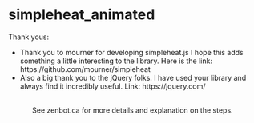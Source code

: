 # simpleheat_animated

Thank yous: <br/>
<ul><li>
Thank you to mourner for developing simpleheat.js I hope this adds something a little interesting to the library. Here is the link: https://github.com/mourner/simpleheat</li><li>
Also a big thank you to the jQuery folks. I have used your library and always find it incredibly useful. Link: https://jquery.com/</li><ul>
<br/>
See zenbot.ca for more details and explanation on the steps.
